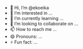 - 👋 Hi, I’m @ekoeika
- 👀 I’m interested in ...
- 🌱 I’m currently learning ...
- 💞️ I’m looking to collaborate on ...
- 📫 How to reach me ...
- 😄 Pronouns: ...
- ⚡ Fun fact: ...

<!---
ekoeika/ekoeika is a ✨ special ✨ repository because its `README.md` (this file) appears on your GitHub profile.
You can click the Preview link to take a look at your changes.
--->

